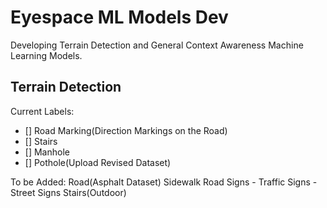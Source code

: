 # Eyespace ML Models Dev
Developing Terrain Detection and General Context Awareness Machine Learning Models.

## Terrain Detection 

Current Labels:
- [] Road Marking(Direction Markings on the Road)
- [] Stairs
- [] Manhole
- [] Pothole(Upload Revised Dataset)

To be Added:
Road(Asphalt Dataset)
Sidewalk 
Road Signs - Traffic Signs - Street Signs
Stairs(Outdoor)

